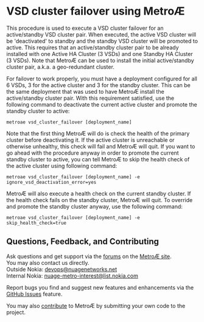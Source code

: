 # VSD cluster failover using MetroÆ

This procedure is used to execute a VSD cluster failover for an active/standby VSD cluster pair. When executed, the active VSD cluster will be 'deactivated' to standby and the standby VSD cluster will be promoted to active. This requires that an active/standby cluster pair to be already installed with one Active HA Cluster (3 VSDs) and one Standby HA Cluster (3 VSDs). Note that MetroÆ can be used to install the initial active/standby cluster pair, a.k.a. a geo-redundant cluster.

For failover to work properly, you must have a deployment configured for all 6 VSDs, 3 for the active cluster and 3 for the standby cluster. This can be the same deployment that was used to have MetroÆ install the active/standby cluster pair. With this requirement satisfied, use the following command to deactivate the current active cluster and promote the standby cluster to active:
```
metroae vsd_cluster_failover [deployment_name]
```
Note that the first thing MetroÆ will do is check the health of the primary cluster before deactivating it. If the active cluster is unreachable or otherwise unhealthy, this check will fail and MetroÆ will quit. If you want to go ahead with the procedure anyway in order to promote the current standby cluster to active, you can tell MetroÆ to skip the health check of the active cluster using following command:
```
metroae vsd_cluster_failover [deployment_name] -e ignore_vsd_deactivation_error=yes
```

MetroÆ will also execute a health check on the current standby cluster. If the health check fails on the standby cluster, MetroÆ will quit. To override and promote the standby cluster anyway, use the following command:
```
metroae vsd_cluster_failover [deployment_name] -e skip_health_check=true
```

## Questions, Feedback, and Contributing
Ask questions and get support via the [forums](https://devops.nuagenetworks.net/forums/) on the [MetroÆ site](https://devops.nuagenetworks.net/).  
You may also contact us directly.  
  Outside Nokia: [devops@nuagenetworks.net](mailto:deveops@nuagenetworks.net "send email to nuage-metro project")  
  Internal Nokia: [nuage-metro-interest@list.nokia.com](mailto:nuage-metro-interest@list.nokia.com "send email to nuage-metro project")

Report bugs you find and suggest new features and enhancements via the [GitHub Issues](https://github.com/nuagenetworks/nuage-metro/issues "nuage-metro issues") feature.

You may also [contribute](../CONTRIBUTING.md) to MetroÆ by submitting your own code to the project.
